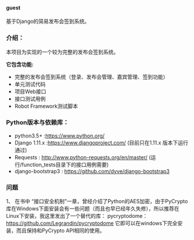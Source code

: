 #### guest

基于Django的简易发布会签到系统。

### 介绍：

本项目为实现的一个较为完整的发布会签到系统。

__它包含功能:__
  * 完整的发布会签到系统（登录、发布会管理、嘉宾管理、签到功能）
  * 单元测试代码
  * 项目Web接口
  * 接口测试用例
  * Robot Framework测试脚本


### Python版本与依赖库：

  * python3.5+ :https://www.python.org/
  * Django 1.11.x :https://www.djangoproject.com/ (目前只在1.11.x 版本下运行通过)
  * Requests : http://www.python-requests.org/en/master/ (运行/function_tests目录下的接口用例需要)
  * django-bootstrap3 : https://github.com/dyve/django-bootstrap3


### 问题
  1、 在书中 “接口安全机制”一章，曾经介绍了Python的AES加密，由于PyCrypto库在Windows下面安装会有一些问题（而且也早已经年久失修），所以推荐在Linux下安装，我这里发出了一个替代的库：
  pycryptodome：https://github.com/Legrandin/pycryptodome
  它即可以在windows下完全安装，而且保持和PyCrypto API相同的使用。